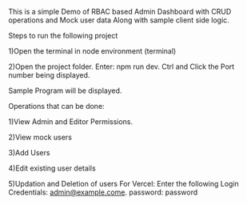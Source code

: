 This is a simple Demo of RBAC based Admin Dashboard with CRUD operations and Mock user data Along with sample client side logic.

Steps to run the following project

1)Open the terminal in node environment (terminal)

2)Open the project folder. Enter: npm run dev.
Ctrl and Click the Port number being displayed.

Sample Program will be displayed.

Operations that can be done: 

1)View Admin and Editor Permissions. 

2)View mock users

3)Add Users

4)Edit existing user details

5)Updation and Deletion of users
For Vercel:
Enter the following Login Credentials: admin@example.come.
password: password

